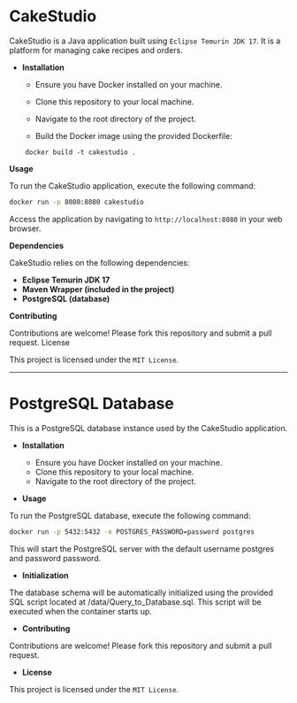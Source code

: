 # CakeStudio

CakeStudio is a Java application built using `Eclipse Temurin JDK 17`. It is a platform for managing cake recipes and orders.
- **Installation**

    - Ensure you have Docker installed on your machine.

    - Clone this repository to your local machine.

    - Navigate to the root directory of the project.

    - Build the Docker image using the provided Dockerfile:

```
    docker build -t cakestudio .
```

**Usage**

To run the CakeStudio application, execute the following command:
```bash
docker run -p 8080:8080 cakestudio
```

Access the application by navigating to `http://localhost:8080` in your web browser.

**Dependencies**

CakeStudio relies on the following dependencies:

- **Eclipse Temurin JDK 17**
- **Maven Wrapper (included in the project)**
- **PostgreSQL (database)**

**Contributing**

Contributions are welcome! Please fork this repository and submit a pull request.
License

This project is licensed under the `MIT License`.

---

# PostgreSQL Database

This is a PostgreSQL database instance used by the CakeStudio application.

- **Installation**

    - Ensure you have Docker installed on your machine.
    - Clone this repository to your local machine.
    - Navigate to the root directory of the project.

- **Usage**

To run the PostgreSQL database, execute the following command:


```bash
docker run -p 5432:5432 -e POSTGRES_PASSWORD=password postgres
```

This will start the PostgreSQL server with the default username postgres and password password.

- **Initialization**

The database schema will be automatically initialized using the provided SQL script located at /data/Query_to_Database.sql. This script will be executed when the container starts up.

- **Contributing**

Contributions are welcome! Please fork this repository and submit a pull request.

- **License**

This project is licensed under the `MIT License`.
